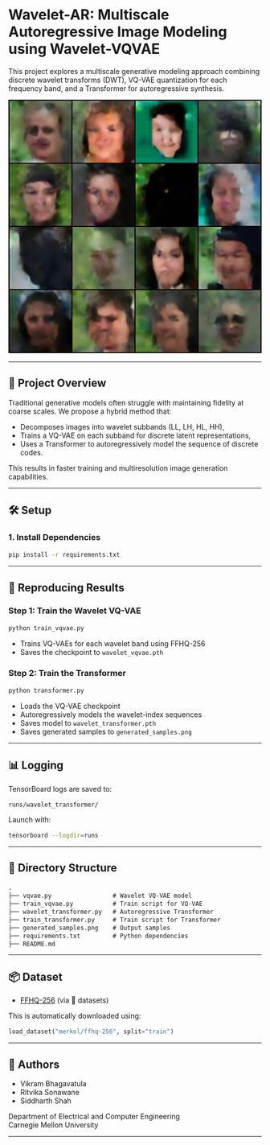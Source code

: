 # Wavelet-AR: Multiscale Autoregressive Image Modeling using Wavelet-VQVAE

This project explores a multiscale generative modeling approach combining discrete wavelet transforms (DWT), VQ-VAE quantization for each frequency band, and a Transformer for autoregressive synthesis.

![Generated Samples](generated_samples.png)

---

## 📌 Project Overview

Traditional generative models often struggle with maintaining fidelity at coarse scales. We propose a hybrid method that:

- Decomposes images into wavelet subbands (LL, LH, HL, HH),
- Trains a VQ-VAE on each subband for discrete latent representations,
- Uses a Transformer to autoregressively model the sequence of discrete codes.

This results in faster training and multiresolution image generation capabilities.

---

## 🛠️ Setup

### 1. Install Dependencies

```bash
pip install -r requirements.txt
```

---

## 🧪 Reproducing Results

### Step 1: Train the Wavelet VQ-VAE

```bash
python train_vqvae.py
```

- Trains VQ-VAEs for each wavelet band using FFHQ-256
- Saves the checkpoint to `wavelet_vqvae.pth`

### Step 2: Train the Transformer

```bash
python transformer.py
```

- Loads the VQ-VAE checkpoint
- Autoregressively models the wavelet-index sequences
- Saves model to `wavelet_transformer.pth`
- Saves generated samples to `generated_samples.png`

---

## 📊 Logging

TensorBoard logs are saved to:
```
runs/wavelet_transformer/
```

Launch with:

```bash
tensorboard --logdir=runs
```

---

## 📁 Directory Structure

```
.
├── vqvae.py                 # Wavelet VQ-VAE model
├── train_vqvae.py           # Train script for VQ-VAE
├── wavelet_transformer.py   # Autoregressive Transformer
├── train_transformer.py     # Train script for Transformer
├── generated_samples.png    # Output samples
├── requirements.txt         # Python dependencies
├── README.md
```

---

## 📦 Dataset

- [FFHQ-256](https://huggingface.co/datasets/merkol/ffhq-256) (via 🤗 datasets)

This is automatically downloaded using:

```python
load_dataset("merkol/ffhq-256", split="train")
```

---

## 🤝 Authors

- Vikram Bhagavatula
- Ritvika Sonawane
- Siddharth Shah

Department of Electrical and Computer Engineering  
Carnegie Mellon University

---
